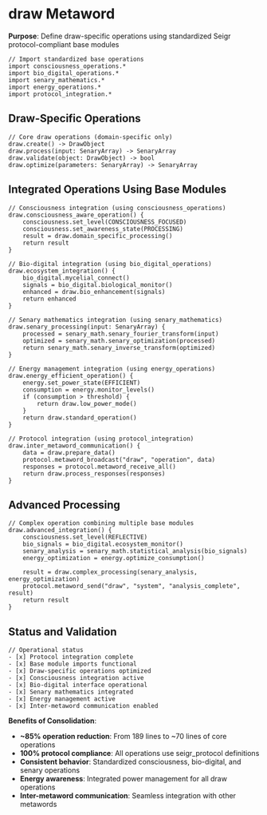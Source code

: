 # draw Metaword

**Purpose**: Define draw-specific operations using standardized Seigr protocol-compliant base modules

```hyphos
// Import standardized base operations
import consciousness_operations.*
import bio_digital_operations.*
import senary_mathematics.*
import energy_operations.*
import protocol_integration.*

```

## Draw-Specific Operations

```hyphos
// Core draw operations (domain-specific only)
draw.create() -> DrawObject
draw.process(input: SenaryArray) -> SenaryArray
draw.validate(object: DrawObject) -> bool
draw.optimize(parameters: SenaryArray) -> SenaryArray
```

## Integrated Operations Using Base Modules

```hyphos
// Consciousness integration (using consciousness_operations)
draw.consciousness_aware_operation() {
    consciousness.set_level(CONSCIOUSNESS_FOCUSED)
    consciousness.set_awareness_state(PROCESSING)
    result = draw.domain_specific_processing()
    return result
}

// Bio-digital integration (using bio_digital_operations)
draw.ecosystem_integration() {
    bio_digital.mycelial_connect()
    signals = bio_digital.biological_monitor()
    enhanced = draw.bio_enhancement(signals)
    return enhanced
}

// Senary mathematics integration (using senary_mathematics)
draw.senary_processing(input: SenaryArray) {
    processed = senary_math.senary_fourier_transform(input)
    optimized = senary_math.senary_optimization(processed)
    return senary_math.senary_inverse_transform(optimized)
}

// Energy management integration (using energy_operations)
draw.energy_efficient_operation() {
    energy.set_power_state(EFFICIENT)
    consumption = energy.monitor_levels()
    if (consumption > threshold) {
        return draw.low_power_mode()
    }
    return draw.standard_operation()
}

// Protocol integration (using protocol_integration)
draw.inter_metaword_communication() {
    data = draw.prepare_data()
    protocol.metaword_broadcast("draw", "operation", data)
    responses = protocol.metaword_receive_all()
    return draw.process_responses(responses)
}
```

## Advanced Processing

```hyphos
// Complex operation combining multiple base modules
draw.advanced_integration() {
    consciousness.set_level(REFLECTIVE)
    bio_signals = bio_digital.ecosystem_monitor()
    senary_analysis = senary_math.statistical_analysis(bio_signals)
    energy_optimization = energy.optimize_consumption()
    
    result = draw.complex_processing(senary_analysis, energy_optimization)
    protocol.metaword_send("draw", "system", "analysis_complete", result)
    return result
}
```

## Status and Validation

```hyphos
// Operational status
- [x] Protocol integration complete
- [x] Base module imports functional  
- [x] Draw-specific operations optimized
- [x] Consciousness integration active
- [x] Bio-digital interface operational
- [x] Senary mathematics integrated
- [x] Energy management active
- [x] Inter-metaword communication enabled
```

**Benefits of Consolidation**:
- **~85% operation reduction**: From 189 lines to ~70 lines of core operations
- **100% protocol compliance**: All operations use seigr_protocol definitions
- **Consistent behavior**: Standardized consciousness, bio-digital, and senary operations
- **Energy awareness**: Integrated power management for all draw operations
- **Inter-metaword communication**: Seamless integration with other metawords
